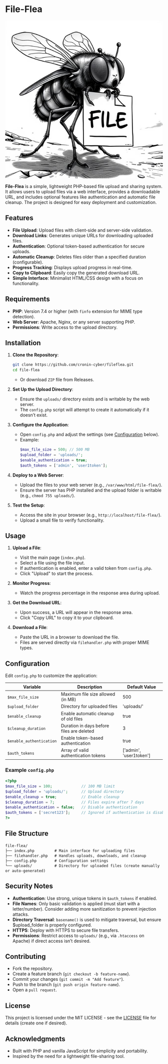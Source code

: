 # File-Flea

![fileflea-mascot.jpg](fileflea-mascot.jpg)

**File-Flea** is a simple, lightweight PHP-based file upload and sharing system. It allows users to upload files via a web interface, provides a downloadable URL, and includes optional features like authentication and automatic file cleanup. The project is designed for easy deployment and customization.

## Features
   - **File Upload**: Upload files with client-side and server-side validation.
   - **Download Links**: Generates unique URLs for downloading uploaded files.
   - **Authentication**: Optional token-based authentication for secure uploads.
   - **Automatic Cleanup**: Deletes files older than a specified duration (configurable).
   - **Progress Tracking**: Displays upload progress in real-time.
   - **Copy to Clipboard**: Easily copy the generated download URL.
   - **Simple Interface**: Minimalist HTML/CSS design with a focus on functionality.

## Requirements
   - **PHP**: Version 7.4 or higher (with `finfo` extension for MIME type detection).
   - **Web Server**: Apache, Nginx, or any server supporting PHP.
   - **Permissions**: Write access to the upload directory.

## Installation

1. **Clone the Repository**:
      ```bash
      git clone https://github.com/cronin-cyber/fileflea.git
      cd file-flea
      ```
   - Or download `ZIP` file from Releases.

2. **Set Up the Upload Directory**:
   - Ensure the `uploads/` directory exists and is writable by the web server.
   - The `config.php` script will attempt to create it automatically if it doesn’t exist.

3. **Configure the Application**:
   - Open `config.php` and adjust the settings (see [Configuration](Configuration) below).
   - Example:
      ```php
      $max_file_size = 500; // 500 MB
      $upload_folder = 'uploads/';
      $enable_authentication = true;
      $auth_tokens = ['admin', 'user1token'];
      ```

4. **Deploy to a Web Server**:
   - Upload the files to your web server (e.g., `/var/www/html/file-flea/`).
   - Ensure the server has PHP installed and the upload folder is writable (e.g., `chmod 755 uploads/`).

5. **Test the Setup**:
   - Access the site in your browser (e.g., `http://localhost/file-flea/`).
   - Upload a small file to verify functionality.

## Usage

1. **Upload a File**:
   - Visit the main page (`index.php`).
   - Select a file using the file input.
   - If authentication is enabled, enter a valid token from `config.php`.
   - Click "Upload" to start the process.

2. **Monitor Progress**:
   - Watch the progress percentage in the response area during upload.

3. **Get the Download URL**:
   - Upon success, a URL will appear in the response area.
   - Click "Copy URL" to copy it to your clipboard.

4. **Download a File**:
   - Paste the URL in a browser to download the file.
   - Files are served directly via `filehandler.php` with proper MIME types.

## Configuration

Edit `config.php` to customize the application:

   | Variable                | Description                                         | Default Value           |
   |-------------------------|-----------------------------------------------------|-------------------------|
   | `$max_file_size`        | Maximum file size allowed (in MB)                   | 500                     |
   | `$upload_folder`        | Directory for uploaded files                        | 'uploads/'              |
   | `$enable_cleanup`       | Enable automatic cleanup of old files               | true                    |
   | `$cleanup_duration`     | Duration in days before files are deleted           | 3                       |
   | `$enable_authentication`| Enable token-based authentication                   | true                    |
   | `$auth_tokens`          | Array of valid authentication tokens                | ['admin', 'user1token'] |

### Example `config.php`
   ```php
   <?php
   $max_file_size = 100;             // 100 MB limit
   $upload_folder = 'uploads/';      // Upload directory
   $enable_cleanup = true;           // Enable cleanup
   $cleanup_duration = 7;            // Files expire after 7 days
   $enable_authentication = false;   // Disable authentication
   $auth_tokens = ['secret123'];     // Ignored if authentication is disabled
   ?>
   ```

## File Structure
   ```
   file-flea/
   ├── index.php         # Main interface for uploading files
   ├── filehandler.php   # Handles uploads, downloads, and cleanup
   ├── config.php        # Configuration settings
   └── uploads/          # Directory for uploaded files (create manually or auto-generated)
   ```

## Security Notes
   - **Authentication**: Use strong, unique tokens in `$auth_tokens` if enabled.
   - **File Names**: Only basic validation is applied (must start with a letter/number). Consider adding more sanitization to prevent injection attacks.
   - **Directory Traversal**: `basename()` is used to mitigate traversal, but ensure $upload_folder is properly configured.
   - **HTTPS**: Deploy with HTTPS to secure file transfers.
   - **Permissions**: Restrict access to `uploads/` (e.g., via `.htaccess` on Apache) if direct access isn’t desired.

## Contributing
   - Fork the repository.
   - Create a feature branch (`git checkout -b feature-name`).
   - Commit your changes (`git commit -m "Add feature"`).
   - Push to the branch (`git push origin feature-name`).
   - Open a `pull request`.

## License
   This project is licensed under the MIT LICENSE - see the [LICENSE](LICENSE) file for details (create one if desired).

## Acknowledgments
   - Built with PHP and vanilla JavaScript for simplicity and portability.
   - Inspired by the need for a lightweight file-sharing tool.
